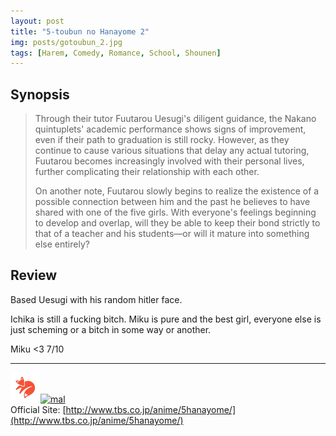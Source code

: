 ```yaml
---
layout: post
title: "5-toubun no Hanayome 2"
img: posts/gotoubun_2.jpg 
tags: [Harem, Comedy, Romance, School, Shounen]
---
```


## Synopsis
>Through their tutor Fuutarou Uesugi's diligent guidance, the Nakano quintuplets' academic performance shows signs of improvement, even if their path to graduation is still rocky. However, as they continue to cause various situations that delay any actual tutoring, Fuutarou becomes increasingly involved with their personal lives, further complicating their relationship with each other.
>
>On another note, Fuutarou slowly begins to realize the existence of a possible connection between him and the past he believes to have shared with one of the five girls. With everyone's feelings beginning to develop and overlap, will they be able to keep their bond strictly to that of a teacher and his students—or will it mature into something else entirely?

## Review
Based Uesugi with his random hitler face.

Ichika is still a fucking bitch. Miku is pure and the best girl, everyone else is just scheming or a bitch in some way or another.
   
Miku <3 7/10

---

[![kitsu](..\assets\img\kitsu.png)](https://kitsu.io/anime/5-toubun-no-hanayome-2)[![mal](..\assets\img\mal.ico)](https://myanimelist.net/anime/39783/5-toubun_no_Hanayome_%E2%88%AC)  
Official Site: [http://www.tbs.co.jp/anime/5hanayome/](http://www.tbs.co.jp/anime/5hanayome/)
